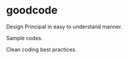 # goodcode

Design Principal in easy to understand manner.

Sample codes.

Clean coding best practices.
